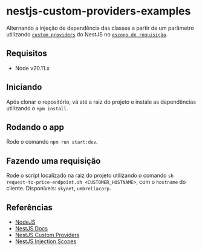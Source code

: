 # nestjs-custom-providers-examples
Alternando a injeção de dependência das classes a partir de um parâmetro utilizando [`custom providers`](https://docs.nestjs.com/fundamentals/custom-providers) do NestJS no [`escopo de requisição`](https://docs.nestjs.com/fundamentals/injection-scopes).

## Requisitos
- Node v20.11.x

## Iniciando
Após clonar o repositório, vá até a raiz do projeto e instale as dependências utilizando o `npm install`.

## Rodando o app
Rode o comando `npm run start:dev`.

## Fazendo uma requisição
Rode o script localizado na raiz do projeto utilizando o comando `sh request-to-price-endpoint.sh <CUSTOMER_HOSTNAME>`, com o `hostname` do cliente. Disponíveis: `skynet`, `umbrellacorp`.

## Referências
- [NodeJS](https://nodejs.org/)
- [NestJS Docs](docs.nestjs.com)
- [NestJS Custom Providers](https://docs.nestjs.com/fundamentals/custom-providers)
- [NestJS Injection Scopes](https://docs.nestjs.com/fundamentals/injection-scopes)